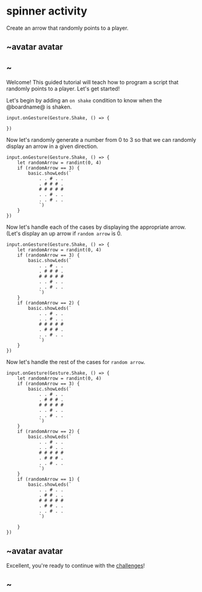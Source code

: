 # spinner activity

Create an arrow that randomly points to a player.

## ~avatar avatar



## ~

Welcome! This guided tutorial will teach how to program a script that randomly points to a player. Let's get started!

Let's begin by adding an `on shake` condition to know when the @boardname@ is shaken.

```blocks
input.onGesture(Gesture.Shake, () => {

})
```

Now let's randomly generate a number from 0 to 3 so that we can randomly display an arrow in a given direction.

```blocks
input.onGesture(Gesture.Shake, () => {
    let randomArrow = randint(0, 4)
    if (randomArrow == 3) {
        basic.showLeds(`
            . . # . .
            . # # # .
            # # # # #
            . . # . .
            . . # . .
            `)
    }
})
```



Now let's handle each of the cases by displaying the appropriate arrow. (Let's display an up arrow if `random arrow` is 0.

```blocks
input.onGesture(Gesture.Shake, () => {
    let randomArrow = randint(0, 4)
    if (randomArrow == 3) {
        basic.showLeds(`
            . . # . .
            . # # # .
            # # # # #
            . . # . .
            . . # . .
            `)
    }
    if (randomArrow == 2) {
        basic.showLeds(`
            . . # . .
            . . # . .
            # # # # #
            . # # # .
            . . # . .
            `)
    }
})
```


Now let's handle the rest of the cases for `random arrow`.


```blocks
input.onGesture(Gesture.Shake, () => {
    let randomArrow = randint(0, 4)
    if (randomArrow == 3) {
        basic.showLeds(`
            . . # . .
            . # # # .
            # # # # #
            . . # . .
            . . # . .
            `)
    }
    if (randomArrow == 2) {
        basic.showLeds(`
            . . # . .
            . . # . .
            # # # # #
            . # # # .
            . . # . .
            `)
    }
    if (randomArrow == 1) {
        basic.showLeds(`
            . . # . .
            . # # . .
            # # # # #
            . # # . .
            . . # . .
            `)

    }
})
```


## ~avatar avatar

Excellent, you're ready to continue with the [challenges](/lessons/spinner/challenges)!

## ~

